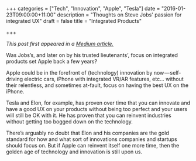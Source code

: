 +++
categories = ["Tech", "Innovation", "Apple", "Tesla"]
date = "2016-01-23T09:00:00+11:00"
description = "Thoughts on Steve Jobs' passion for integrated UX"
draft = false
title = "Integrated Products"

+++

*This post first appeared in a <a href="https://medium.com/@jmalonzo/integrated-products-78349529c0fe">Medium article.</a>*

Was Jobs’s, and later on by his trusted lieutenants’, focus on integrated products set Apple back a few years?
<!--more-->
Apple could be in the forefront of (technology) innovation by now — self-driving electric cars, iPhone with integrated VR/AR features, etc… without their relentless, and sometimes at-fault, focus on having the best UX on the iPhone.

Tesla and Elon, for example, has proven over time that you can innovate and have a good UX on your products without being too perfect and your users will still be OK with it. He has proven that you can reinvent industries without getting too bogged down on the technology.

There’s arguably no doubt that Elon and his companies are the gold standard for how and what sort of innovations companies and startups should focus on. But if Apple can reinvent itself one more time, then the golden age of technology and innovation is still upon us.
